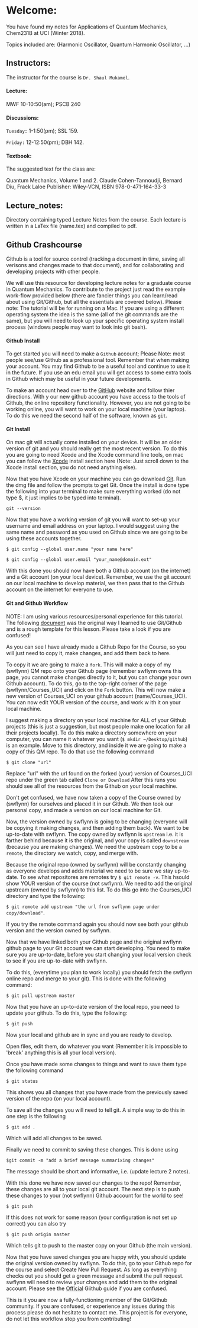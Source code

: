 # Welcome:
You have found my notes for Applications of Quantum Mechanics, Chem231B at UCI (Winter 2018).

Topics included are: (Harmonic Oscillator, Quantum Harmonic Oscillator, ...)

## Instructors:
The instructor for the course is `Dr. Shaul Mukamel`.

#### Lecture:
MWF 10-10:50(am); PSCB 240

#### Discussions:
`Tuesday:` 1-1:50(pm); SSL 159.

`Friday:` 12-12:50(pm); DBH 142.

#### Textbook:
The suggested text for the class are:

Quantum Mechanics, Volume 1 and 2. Claude Cohen-Tannoudji, Bernard Diu, Frack Laloe
Publisher: Wiley-VCN, ISBN 978-0-471-164-33-3

## Lecture_notes:
Directory containing typed Lecture Notes from the course.
Each lecture is written in a LaTex file (name.tex) and compiled to pdf.

## Github Crashcourse
Github is a tool for source control (tracking a document in time, saving all verisons and changes made to that document), and for collaborating and developing projects with other people.

We will use this resource for developing lecture notes for a graduate course in Quantum Mechanics.
To contribute to the project just read the example work-flow provided below (there are fancier things you can learn/read about using Git/Github, but all the essentials are covered below).
Please note: The tutorial will be for running on a Mac.
If you are using a different operating system the idea is the same (all of the git commands are the same), but you will need to look up your specific operating system install process (windows people may want to look into git bash).

#### Github Install
To get started you will need to make a `Github` account; Please Note: most people see/use Github as a professional tool.
Remember that when making your account. 
You may find Github to be a useful tool and continue to use it in the future.
If you use an edu email you will get access to some extra tools in Github which  may be useful in your future developments.

To make an account head over to the [GitHub](http://github.com) website and follow thier directions.
With y our new github account you have access to the tools of Github, the online repository functionality.
However, you are not going to be working online, you will want to work on your local machine (your laptop).
To do this we need the second half of the software, known as `git`.

#### Git Install
On mac git will actually come installed on your device.
It will be an older version of git and you should really get the most recent version.
To do this you are going to need Xcode and the Xcode command line tools, on mac you can follow the [Xcode](https://github.com/swflynn/fortran_tutorials/tree/master/fortran_crashcourse/00) install section here (Note: Just scroll down to the Xcode install section, you do not need anything else).

Now that you have Xcode on your machine you can go download [Git](https://git-scm.com/downloads).
Run the dmg file and follow the prompts to get Git.
Once the install is done type the following into your terminal to make sure everything worked (do not type $, it just implies to be typed into terminal).

`git --version`

Now that you have a working version of git you will want to set-up your username and email address on your laptop.
I would suggest using the same name and password as you used on Github since we are going to be using these accounts together.

`$ git config --global user.name "your name here"`

`$ git config --global user.email "your_name@domain.ext"`

With this done you should now have both a Github account (on the internet) and a Git account (on your local device).
Remember, we use the git account on our local machine to develop material, we then pass that to the Github account on the internet for everyone to use.

#### Git and Github Workflow
NOTE: I am using various resources/personal experience for this tutorial.
The following [document](http://justinbois.github.io/bootcamp/2017/lessons/l12_practice_with_git.html) was the original way I learned to use Git/Github and is a rough template for this lesson.
Please take a look if you are confused!

As you can see I have already made a Github Repo for the Course, so you will just need to copy it, make changes, and add them back to here.

To copy it we are going to make a `fork`.
This will make a copy of my (swflynn) QM repo onto your Github page (remember swflynn owns this page, you cannot make changes directly to it, but you can change your own Github account).
To do this, go to the top-right corner of the page (swflynn/Courses_UCI) and click on the `Fork` button.
This will now make a new  version of Courses_UCI on your github account (name/Courses_UCI).
You can now edit YOUR version of the course,  and work w ith it on your local machine.

I suggest making a directory on your local machine for ALL of your Github projects (this is just a suggestion, but most people make one location for all their projects locally).
To do this make a directory somewhere on your computer, you can name it whatever you want (`$ mkdir ~/Desktop/github`) is an example.
Move to this directory, and inside it we are going to make a copy of this QM repo.
To do that use the following command

`$ git clone "url"`

Replace "url" with the url found on the forked (your) version of Courses_UCI repo under the green tab called `Clone or Download`
After this runs you should see all of the resources from the Github on your local machine.

Don't get confused, we have now taken a copy of the Course owned by (swflynn) for ourselves and placed it in our Github.
We then took our personal copy, and made a version on our local machine for Git.

Now, the version owned by swflynn is going to be changing (everyone will be copying it making changes, and then adding them back).
We want to be up-to-date with swflynn.
The copy owned by swflynn is `upstream` i.e. it is farther behind because it is the original, and your copy is called `downstream` (because you are making changes).
We need the upstream copy to be a `remote`, the directory we  watch, copy, and merge  with.

Because the original repo (owned by swflynn) will be constantly changing as everyone develops and adds material we need to be sure we stay up-to-date.
To see what repositores are remotes try `$ git remote -v`.
This hsould show YOUR version of the course (not swflynn).
We need to add the original upstream (owned by swflynn) to this list.
To do this go into the Courses_UCI directory and type the following:

`$ git remote add upstream "the url from swflynn page under copy/download"`.

If you try the remote command again you should now see both your github version and the version owned by swflynn.

Now that we have linked both your Github page and the original swflynn github page to your Git account we can start developing.
You need  to make sure you are up-to-date, before you start changing your local version check to see if you are up-to-date with swflynn.

To do this, (everytime you plan to work locally) you should fetch the swflynn online repo and merge to your git).
This is done with the following command:

`$ git pull upstream master`

Now that you have an up-to-date version of the local repo, you need to update your github. To do this, type the following:

`$ git push`

Now your local and github are in sync and you are ready to develop.

Open files, edit them, do whatever you want (Remember it is impossible to 'break' anything this is all your local version).

Once you have made some changes  to things and want to save them type the following command

`$ git status`

This shows you all changes that you have made from the previously saved version of the repo (on your local account).

To save all the changes you will need to tell git.
A simple way to do this in one step is the following

`$ git add .`

Which will add all changes to be saved.

Finally we need to commit to saving these changes.
This is done using

`$git commit -m "add a brief message summarixing changes"`

The message should be short and informative, i.e. (update lecture 2 notes).

With this done we have now saved our changes to the repo!
Remember, these changes are all to your local git account.
The next step is to push these changes to your (not swflynn) Github account for the world to see!

`$ git push`

If this does not work for some reason (your configuration is not  set up correct) you can also try

`$ git push origin master`

Which tells git to push to the master copy on your Github (the main version).

Now that you have saved changes you are happy with, you should update the original version owned by swflynn.
To do this, go to your Github repo for the course and select Create New Pull Request.
As long as everything checks out you should get a green message and submit the pull request.
swflynn will need to review your changes and add them to the original account.
Please see the [Official](https://help.github.com/articles/creating-a-pull-request-from-a-fork/) Giithub guide if you are confused.

This is it you are now a fully-functioning member of the Git/Github community.
If you are confused, or experience any issues during this process please do not hesitate to contact me.
This project is for everyone, do not let this workflow stop you from contributing!
